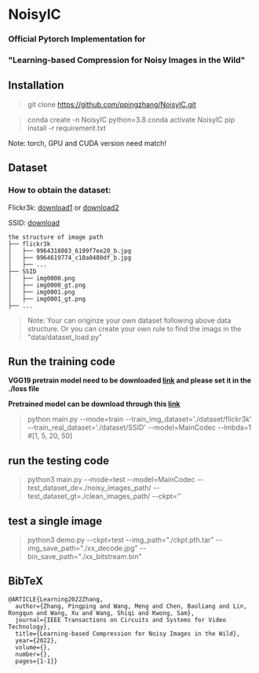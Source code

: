 # NoisyIC

### Official Pytorch Implementation for 
### "Learning-based Compression for Noisy Images in the Wild"


## Installation
> git clone https://github.com/ppingzhang/NoisyIC.git

> conda create -n NoisyIC python=3.8 
> conda activate NoisyIC
> pip install -r requirement.txt

Note: torch, GPU and CUDA version need match!

## Dataset
### How to obtain the dataset:

Flickr3k: [download1](https://www.kaggle.com/datasets/hsankesara/flickr-image-dataset) or [download2](https://www.kaggle.com/datasets/hsankesara/flickr-image-dataset)

SSID: [download](https://www.eecs.yorku.ca/~kamel/sidd/dataset.php)

```
the structure of image path
├── flickr3k
│   ├── 9964318083_6199f7ee20_b.jpg
│   ├── 9964619774_c10a0480df_b.jpg
│   ├── ...
├── SSID
│   ├── img0000.png
│   ├── img0000_gt.png
│   ├── img0001.png
│   ├── img0001_gt.png
├── ...
```

> Note: Your can originze your own dataset following above data structure. 
> Or you can create your own rule to find the imags in the "data/dataset_load.py"


## Run the training code
**VGG19 pretrain model need to be downloaded [link](https://www.kaggle.com/datasets/phuhung273/vgg19dcbb9e9dpth) and please set it in the ./loss file**

**Pretrained model can be download through this [link](https://drive.google.com/drive/folders/1Y4dViyFL6WmNiy1MtmNjABBDqeCPdsSq?usp=sharing)**

> python main.py --mode=train --train_img_dataset='./dataset/flickr3k' --train_real_dataset='./dataset/SSID' --model=MainCodec --lmbda=1 #[1, 5, 20, 50]

## run the testing code
> python3 main.py --mode=test --model=MainCodec --test_dataset_de=./noisy_images_path/    --test_dataset_gt=./clean_images_path/ --ckpt='' 

## test a single image
> python3 demo.py --ckpt=test --img_path="./ckpt.pth.tar" --img_save_path="./xx_decode.jpg" --bin_save_path="./xx_bitstream.bin" 


## BibTeX
```
@ARTICLE{Learning2022Zhang,
  author={Zhang, Pingping and Wang, Meng and Chen, Baoliang and Lin, Rongqun and Wang, Xu and Wang, Shiqi and Kwong, Sam},
  journal={IEEE Transactions on Circuits and Systems for Video Technology}, 
  title={Learning-based Compression for Noisy Images in the Wild}, 
  year={2022},
  volume={},
  number={},
  pages={1-1}}
```